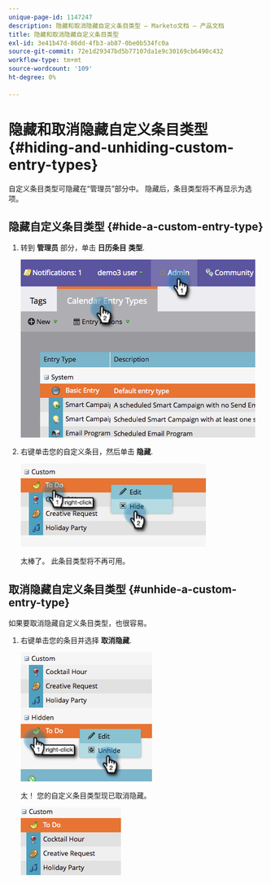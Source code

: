 ```yaml
---
unique-page-id: 1147247
description: 隐藏和取消隐藏自定义条目类型 — Marketo文档 — 产品文档
title: 隐藏和取消隐藏自定义条目类型
exl-id: 3e41b47d-86dd-4fb3-ab87-0be0b534fc0a
source-git-commit: 72e1d29347bd5b77107da1e9c30169cb6490c432
workflow-type: tm+mt
source-wordcount: '109'
ht-degree: 0%

---
```


# 隐藏和取消隐藏自定义条目类型 {#hiding-and-unhiding-custom-entry-types}

自定义条目类型可隐藏在“管理员”部分中。 隐藏后，条目类型将不再显示为选项。

## 隐藏自定义条目类型 {#hide-a-custom-entry-type}

1. 转到 **管理员** 部分，单击 **日历条目** **类型**.

   ![](assets/image2014-9-24-10-3a11-3a49.png)

1. 右键单击您的自定义条目，然后单击 **隐藏**.

   ![](assets/image2014-9-24-10-3a11-3a54.png)

   太棒了。 此条目类型将不再可用。

## 取消隐藏自定义条目类型 {#unhide-a-custom-entry-type}

如果要取消隐藏自定义条目类型，也很容易。

1. 右键单击您的条目并选择 **取消隐藏**.

   ![](assets/image2014-9-24-10-3a12-3a14.png)

   太！ 您的自定义条目类型现已取消隐藏。

   ![](assets/image2014-9-24-10-3a12-3a19.png)

